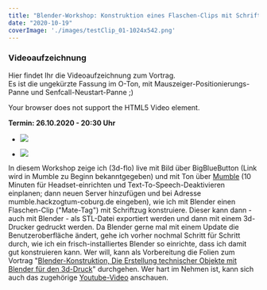```yaml
---
title: "Blender-Workshop: Konstruktion eines Flaschen-Clips mit Schriftzug"
date: "2020-10-19"
coverImage: './images/testClip_01-1024x542.png'
---
```


### Videoaufzeichnung

Hier findet Ihr die Videoaufzeichnung zum Vortrag.  
Es ist die ungekürzte Fassung im O-Ton, mit Mauszeiger-Positionierungs-Panne und Senfcall-Neustart-Panne ;)

 Your browser does not support the HTML5 Video element. 

**Termin: 26.10.2020 - 20:30 Uhr**  

- ![](../images/testClip_02.png)
    
- ![](../images/testClip_01-1024x542.png)
    

In diesem Workshop zeige ich (3d-flo) live mit Bild über BigBlueButton (Link wird in Mumble zu Beginn bekanntgegeben) und mit Ton über [Mumble](https://www.mumble.info) (10 Minuten für Headset-einrichten und Text-To-Speech-Deaktivieren einplanen; dann neuen Server hinzufügen und bei Adresse mumble.hackzogtum-coburg.de eingeben), wie ich mit Blender einen Flaschen-Clip ("Mate-Tag") mit Schriftzug konstruiere. Dieser kann dann - auch mit Blender - als STL-Datei exportiert werden und dann mit einem 3d-Drucker gedruckt werden. Da Blender gerne mal mit einem Update die Benutzeroberfläche ändert, gehe ich vorher nochmal Schritt für Schritt durch, wie ich ein frisch-installiertes Blender so einrichte, dass ich damit gut konstruieren kann. Wer will, kann als Vorbereitung die Folien zum Vortrag "[Blender-Konstruktion, Die Erstellung technischer Objekte mit Blender für den 3d-Druck](https://cumulus.hackzogtum-coburg.de/s/wS7b36RgrcrKbHp)" durchgehen. Wer hart im Nehmen ist, kann sich auch das zugehörige [Youtube-Video](https://www.youtube.com/watch?v=LLJcvglrIEk) anschauen.
